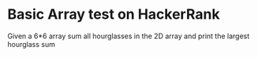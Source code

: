 # Basic Array test on HackerRank

Given a 6*6 array sum all hourglasses in the 2D array and print the largest hourglass sum